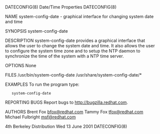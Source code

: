 DATECONFIG(8)                                                                                Date/Time Properties                                                                               DATECONFIG(8)



NAME
       system-config-date - graphical interface for changing system date and time

SYNOPSIS
       system-config-date

DESCRIPTION
       system-config-date  provides  a  graphical interface that allows the user to change the system date and time. It also allows the user to configure the system time zone and to setup the NTP daemon to
       synchronize the time of the system with a NTP time server.


OPTIONS
       None

FILES
       /usr/bin/system-config-date
       /usr/share/system-config-date/*

EXAMPLES
       To run the program type:

       system-config-date

REPORTING BUGS
       Report bugs to <http://bugzilla.redhat.com>.


AUTHORS
       Brent Fox <bfox@redhat.com>
       Tammy Fox <tfox@redhat.com>
       Michael Fulbright <msf@redhat.com>









4th Berkeley Distribution                                                                      Wed 13 June 2001                                                                                 DATECONFIG(8)
